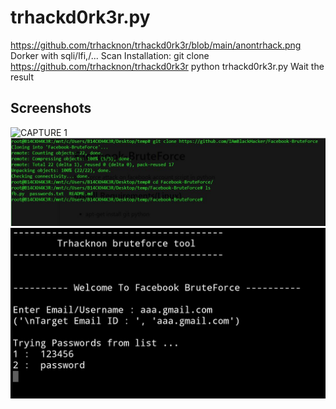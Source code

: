 # trhackd0rk3r.py
https://github.com/trhacknon/trhackd0rk3r/blob/main/anontrhack.png 
Dorker with sqli/lfi,/... Scan
Installation:
git clone https://github.com/trhacknon/trhackd0rk3r
python trhackd0rk3r.py
Wait the result
## Screenshots
![CAPTURE 1](https://github.com/trhacknon/trhackd0rk3r/blob/main/anontrhack.png) 
![CAPTURE 1](https://github.com/trhacknon/Facebook-Bruteforce/blob/main/Capture2.JPG)
![CAPTURE 1](https://github.com/trhacknon/Facebook-Bruteforce/blob/main/fbbrute.jpg)
